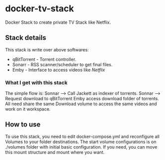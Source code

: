 # docker-tv-stack

Docker Stack to create private TV Stack like Netflix.

## Stack details

This stack is write over above softwares:

* qBitTorrent - Torrent controller.
* Sonarr - RSS scanner/scheduler to get final files.
* Emby - Interface to access videos like *Netflix*

### What I get with this stack

The simple flow is:
    Sonnar --> Call Jackett as indexer of torrents.
    Sonnar --> Request download to qBitTorrent
    Emby access download folder of torrents.
All need share the same Download volume to access the same videos and work on it workspace.

## How to use

To use this stack, you need to edit docker-compose.yml and reconfigure all Volumes to your folder destinations.
The start volume configurations is on ./volumes folder with initial basic configuration. If you need, you can move this mount structure and mount where you want.
